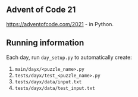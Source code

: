 ## Advent of Code 21

https://adventofcode.com/2021 - in Python.


## Running information

Each day, run `day_setup.py` to automatically create:

1. `main/dayx/<puzzle_name>.py`
2. `tests/dayx/test_<puzzle_name>.py`
3. `tests/dayx/data/input.txt`
4. `tests/dayx/data/test_input.txt`
